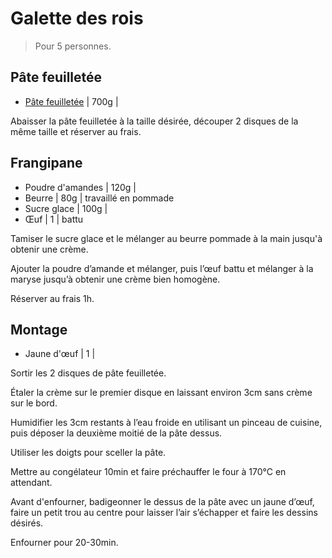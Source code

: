 # Galette des rois

> Pour 5 personnes.

## Pâte feuilletée

- [Pâte feuilletée](/patisseries/pate_feuillet%C3%A9e.md) | 700g |

Abaisser la pâte feuilletée à la taille désirée, découper 2 disques de la même taille et réserver au frais.

## Frangipane

- Poudre d'amandes | 120g |
- Beurre | 80g | travaillé en pommade
- Sucre glace | 100g |
- Œuf | 1 | battu

Tamiser le sucre glace et le mélanger au beurre pommade à la main jusqu'à obtenir une crème.

Ajouter la poudre d’amande et mélanger, puis l’œuf battu et mélanger à la maryse jusqu’à obtenir une crème bien homogène.

Réserver au frais 1h.

## Montage

- Jaune d'œuf | 1 |

Sortir les 2 disques de pâte feuilletée. 

Étaler la crème sur le premier disque en laissant environ 3cm sans crème sur le bord.

Humidifier les 3cm restants à l’eau froide en utilisant un pinceau de cuisine, puis déposer la deuxième moitié de la pâte dessus.

Utiliser les doigts pour sceller la pâte.

Mettre au congélateur 10min et faire préchauffer le four à 170°C en attendant.

Avant d'enfourner, badigeonner le dessus de la pâte avec un jaune d’œuf, faire un petit trou au centre pour laisser l’air s’échapper et faire les dessins désirés.

Enfourner pour 20-30min.

